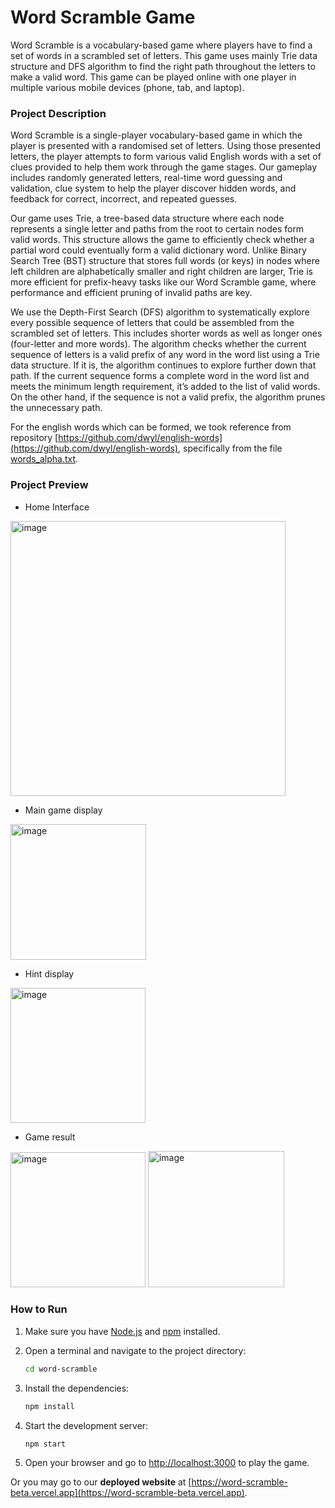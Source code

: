 # Word Scramble Game

Word Scramble is a vocabulary-based game where players have to find a set of words in a scrambled set of letters.  This game uses mainly Trie data structure and DFS algorithm to find the right path throughout the letters to make a valid word. This game can be played online with one player in multiple various mobile devices (phone, tab, and laptop).

### Project Description

Word Scramble is a single-player vocabulary-based game in which the player is presented with a randomised set of letters. Using those presented letters, the player attempts to form various valid English words with a set of clues provided to help them work through the game stages. Our gameplay includes randomly generated letters, real-time word guessing and validation, clue system to help the player discover hidden words, and feedback for correct, incorrect, and repeated guesses.

Our game uses Trie, a tree-based data structure where each node represents a single letter and paths from the root to certain nodes form valid words. This structure allows the game to efficiently check whether a partial word could eventually form a valid dictionary word. Unlike Binary Search Tree (BST) structure that stores full words (or keys) in nodes where left children are alphabetically smaller and right children are larger, Trie is more efficient for prefix-heavy tasks like our Word Scramble game, where performance and efficient pruning of invalid paths are key.

We use the Depth-First Search (DFS) algorithm to systematically explore every possible sequence of letters that could be assembled from the scrambled set of letters. This includes shorter words as well as longer ones (four-letter and more words). The algorithm checks whether the current sequence of letters is a valid prefix of any word in the word list using a Trie data structure. If it is, the algorithm continues to explore further down that path. If the current sequence forms a complete word in the word list and meets the minimum length requirement, it’s added to the list of valid words. On the other hand, if the sequence is not a valid prefix, the algorithm prunes the unnecessary path.

For the english words which can be formed, we took reference from repository [https://github.com/dwyl/english-words](https://github.com/dwyl/english-words), specifically from the file [words_alpha.txt](https://github.com/dwyl/english-words/blob/master/words_alpha.txt).

### Project Preview

-	Home Interface
  <img width="440" alt="image" src="https://github.com/user-attachments/assets/489e45c9-1612-4a0e-9665-bbc5b9ad0af0" />

-	Main game display
 <img width="217" alt="image" src="https://github.com/user-attachments/assets/f2f4b310-8843-495c-a929-f8c881e2307c" />

-	Hint display
 <img width="216" alt="image" src="https://github.com/user-attachments/assets/3d79082c-89c1-4702-98d6-3d4a6dd10440" />

-	Game result
  <img width="216" alt="image" src="https://github.com/user-attachments/assets/3f1987f4-6389-4db3-9dca-a1e7242ea83f" />
  <img width="218" alt="image" src="https://github.com/user-attachments/assets/17cb5d71-94df-41cc-af29-1f908578a169" />

### How to Run
1. Make sure you have [Node.js](https://nodejs.org/) and [npm](https://www.npmjs.com/) installed.
2. Open a terminal and navigate to the project directory:

    ```bash
    cd word-scramble
    ```

3. Install the dependencies:

    ```bash
    npm install
    ```

4. Start the development server:

    ```bash
    npm start
    ```

5. Open your browser and go to [http://localhost:3000](http://localhost:3000) to play the game.

Or you may go to our **deployed website** at [https://word-scramble-beta.vercel.app](https://word-scramble-beta.vercel.app).



